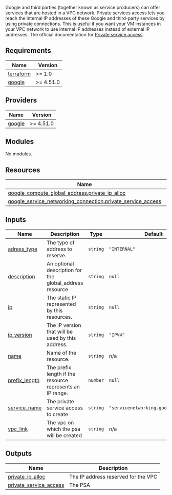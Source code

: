 Google and third parties (together known as service producers) can offer services that are hosted in a VPC network. Private services access lets you reach the internal IP addresses of these Google and third-party services by using private connections. This is useful if you want your VM instances in your VPC network to use internal IP addresses instead of external IP addresses. The official documentation for [Private service access](https://cloud.google.com/vpc/docs/private-services-access).


<!-- BEGIN_TF_DOCS -->
## Requirements

| Name | Version |
|------|---------|
| <a name="requirement_terraform"></a> [terraform](#requirement\_terraform) | >= 1.0 |
| <a name="requirement_google"></a> [google](#requirement\_google) | >= 4.51.0 |

## Providers

| Name | Version |
|------|---------|
| <a name="provider_google"></a> [google](#provider\_google) | >= 4.51.0 |

## Modules

No modules.

## Resources

| Name | Type |
|------|------|
| [google_compute_global_address.private_ip_alloc](https://registry.terraform.io/providers/hashicorp/google/latest/docs/resources/compute_global_address) | resource |
| [google_service_networking_connection.private_service_access](https://registry.terraform.io/providers/hashicorp/google/latest/docs/resources/service_networking_connection) | resource |

## Inputs

| Name | Description | Type | Default | Required |
|------|-------------|------|---------|:--------:|
| <a name="input_adress_type"></a> [adress\_type](#input\_adress\_type) | The type of address to reserve. | `string` | `"INTERNAL"` | no |
| <a name="input_description"></a> [description](#input\_description) | An optional description for the global\_address resource | `string` | `null` | no |
| <a name="input_ip"></a> [ip](#input\_ip) | The static IP represented by this resources. | `string` | `null` | no |
| <a name="input_ip_version"></a> [ip\_version](#input\_ip\_version) | The IP version that will be used by this address. | `string` | `"IPV4"` | no |
| <a name="input_name"></a> [name](#input\_name) | Name of the resource. | `string` | n/a | yes |
| <a name="input_prefix_length"></a> [prefix\_length](#input\_prefix\_length) | The prefix length if the resource represents an IP range. | `number` | `null` | no |
| <a name="input_service_name"></a> [service\_name](#input\_service\_name) | The private service access to create | `string` | `"servicenetworking.googleapis.com"` | no |
| <a name="input_vpc_link"></a> [vpc\_link](#input\_vpc\_link) | The vpc on which the psa will be created | `string` | n/a | yes |

## Outputs

| Name | Description |
|------|-------------|
| <a name="output_private_ip_alloc"></a> [private\_ip\_alloc](#output\_private\_ip\_alloc) | The IP address reserved for the VPC |
| <a name="output_private_service_access"></a> [private\_service\_access](#output\_private\_service\_access) | The PSA |
<!-- END_TF_DOCS -->